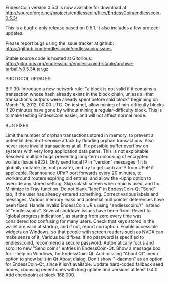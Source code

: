 EndessCoin version 0.5.3 is now available for download at:
http://sourceforge.net/projects/endlesscoin/files/EndessCoin/endlesscoin-0.5.3/

This is a bugfix-only release based on 0.5.1.
It also includes a few protocol updates.

Please report bugs using the issue tracker at github:
https://github.com/endlesscoin/endlesscoin/issues

Stable source code is hosted at Gitorious:
http://gitorious.org/endlesscoin/endlesscoind-stable/archive-tarball/v0.5.3#.tar.gz

PROTOCOL UPDATES

BIP 30: Introduce a new network rule: "a block is not valid if it contains a transaction whose hash already exists in the block chain, unless all that transaction's outputs were already spent before said block" beginning on March 15, 2012, 00:00 UTC.
On testnet, allow mining of min-difficulty blocks if 20 minutes have gone by without mining a regular-difficulty block. This is to make testing EndessCoin easier, and will not affect normal mode.

BUG FIXES

Limit the number of orphan transactions stored in memory, to prevent a potential denial-of-service attack by flooding orphan transactions. Also never store invalid transactions at all.
Fix possible buffer overflow on systems with very long application data paths. This is not exploitable.
Resolved multiple bugs preventing long-term unlocking of encrypted wallets
(issue #922).
Only send local IP in "version" messages if it is globally routable (ie, not private), and try to get such an IP from UPnP if applicable.
Reannounce UPnP port forwards every 20 minutes, to workaround routers expiring old entries, and allow the -upnp option to override any stored setting.
Skip splash screen when -min is used, and fix Minimize to Tray function.
Do not blank "label" in EndessCoin-Qt "Send" tab, if the user has already entered something.
Correct various labels and messages.
Various memory leaks and potential null pointer deferences have been fixed.
Handle invalid EndessCoin URIs using "endlesscoin://" instead of "endlesscoin:".
Several shutdown issues have been fixed.
Revert to "global progress indication", as starting from zero every time was considered too confusing for many users.
Check that keys stored in the wallet are valid at startup, and if not, report corruption.
Enable accessible widgets on Windows, so that people with screen readers such as NVDA can make sense of it.
Various build fixes.
If no password is specified to endlesscoind, recommend a secure password.
Automatically focus and scroll to new "Send coins" entries in EndessCoin-Qt.
Show a message box for --help on Windows, for EndessCoin-Qt.
Add missing "About Qt" menu option to show built-in Qt About dialog.
Don't show "-daemon" as an option for EndessCoin-Qt, since it isn't available.
Update hard-coded fallback seed nodes, choosing recent ones with long uptime and versions at least 0.4.0.
Add checkpoint at block 168,000.
